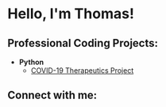<h1>Hello, I'm Thomas! </h1>

<h2>Professional Coding Projects:</h2>

- <b>Python</b>
  - [COVID-19 Therapeutics Project](https://github.com/RagsdaleTL/covid-19-therapeutics)

<h2> </h2>

<h2>Connect with me:</h2>
